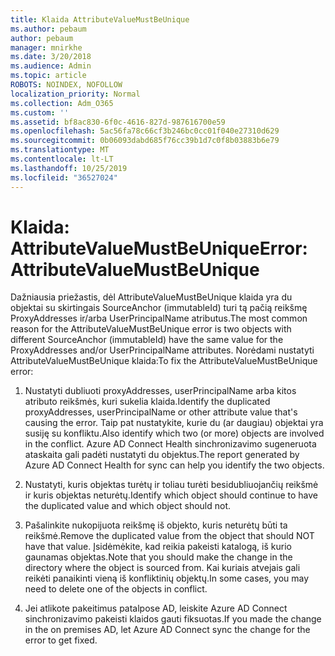 ```yaml
---
title: Klaida AttributeValueMustBeUnique
ms.author: pebaum
author: pebaum
manager: mnirkhe
ms.date: 3/20/2018
ms.audience: Admin
ms.topic: article
ROBOTS: NOINDEX, NOFOLLOW
localization_priority: Normal
ms.collection: Adm_O365
ms.custom: ''
ms.assetid: bf8ac830-6f0c-4616-827d-987616700e59
ms.openlocfilehash: 5ac56fa78c66cf3b246bc0cc01f040e27310d629
ms.sourcegitcommit: 0b06093dabd685f76cc39b1d7c0f8b03883b6e79
ms.translationtype: MT
ms.contentlocale: lt-LT
ms.lasthandoff: 10/25/2019
ms.locfileid: "36527024"
---
```

# <a name="error-attributevaluemustbeunique"></a><span data-ttu-id="ec385-102">Klaida: AttributeValueMustBeUnique</span><span class="sxs-lookup"><span data-stu-id="ec385-102">Error: AttributeValueMustBeUnique</span></span>

<span data-ttu-id="ec385-103">Dažniausia priežastis, dėl AttributeValueMustBeUnique klaida yra du objektai su skirtingais SourceAnchor (immutableId) turi tą pačią reikšmę ProxyAddresses ir/arba UserPrincipalName atributus.</span><span class="sxs-lookup"><span data-stu-id="ec385-103">The most common reason for the AttributeValueMustBeUnique error is two objects with different SourceAnchor (immutableId) have the same value for the ProxyAddresses and/or UserPrincipalName attributes.</span></span> <span data-ttu-id="ec385-104">Norėdami nustatyti AttributeValueMustBeUnique klaida:</span><span class="sxs-lookup"><span data-stu-id="ec385-104">To fix the AttributeValueMustBeUnique error:</span></span>
  
1. <span data-ttu-id="ec385-105">Nustatyti dubliuoti proxyAddresses, userPrincipalName arba kitos atributo reikšmės, kuri sukelia klaida.</span><span class="sxs-lookup"><span data-stu-id="ec385-105">Identify the duplicated proxyAddresses, userPrincipalName or other attribute value that's causing the error.</span></span> <span data-ttu-id="ec385-106">Taip pat nustatykite, kurie du (ar daugiau) objektai yra susiję su konfliktu.</span><span class="sxs-lookup"><span data-stu-id="ec385-106">Also identify which two (or more) objects are involved in the conflict.</span></span> <span data-ttu-id="ec385-107">Azure AD Connect Health sinchronizavimo sugeneruota ataskaita gali padėti nustatyti du objektus.</span><span class="sxs-lookup"><span data-stu-id="ec385-107">The report generated by Azure AD Connect Health for sync can help you identify the two objects.</span></span>
    
2. <span data-ttu-id="ec385-108">Nustatyti, kuris objektas turėtų ir toliau turėti besidubliuojančių reikšmė ir kuris objektas neturėtų.</span><span class="sxs-lookup"><span data-stu-id="ec385-108">Identify which object should continue to have the duplicated value and which object should not.</span></span>
    
3. <span data-ttu-id="ec385-109">Pašalinkite nukopijuota reikšmę iš objekto, kuris neturėtų būti ta reikšmė.</span><span class="sxs-lookup"><span data-stu-id="ec385-109">Remove the duplicated value from the object that should NOT have that value.</span></span> <span data-ttu-id="ec385-110">Įsidėmėkite, kad reikia pakeisti katalogą, iš kurio gaunamas objektas.</span><span class="sxs-lookup"><span data-stu-id="ec385-110">Note that you should make the change in the directory where the object is sourced from.</span></span> <span data-ttu-id="ec385-111">Kai kuriais atvejais gali reikėti panaikinti vieną iš konfliktinių objektų.</span><span class="sxs-lookup"><span data-stu-id="ec385-111">In some cases, you may need to delete one of the objects in conflict.</span></span>
    
4. <span data-ttu-id="ec385-112">Jei atlikote pakeitimus patalpose AD, leiskite Azure AD Connect sinchronizavimo pakeisti klaidos gauti fiksuotas.</span><span class="sxs-lookup"><span data-stu-id="ec385-112">If you made the change in the on premises AD, let Azure AD Connect sync the change for the error to get fixed.</span></span>
    

